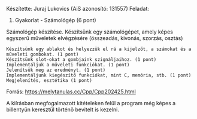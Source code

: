 Készítette: Juraj Lukovics (AiS azonosító: 131557)
Feladat:
1. Gyakorlat - Számológép (6 pont)

Számológép készítése. Készítsünk egy számológépet, amely képes egyszerű műveletek elvégzésére (összeadás, kivonás, szorzás, osztás)

    Készítsünk egy ablakot és helyezzük el rá a kijelzőt, a számokat és a műveleti gombokat. (1 pont)
    Készítsünk slot-okat a gombjaink szignáljaihoz. (1 pont)
    Implementáljuk a műveleti funkciókat. (1 pont)
    Jelenítsük meg az eredményt. (1 pont)
    Implementáljunk kiegészítő funkciókat, mint C, memória, stb. (1 pont)
    Megjelenítés, esztétika (1 pont)

Forrás: https://melytanulas.cc/Cpp/Cpp202425.html

A kiírásban megfogalmazott kitételeken felül a program még képes a billentyűn keresztül történő bevitelt is kezelni.
